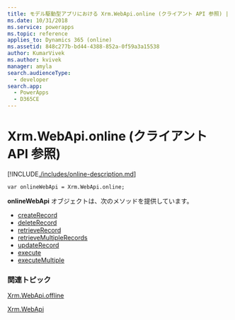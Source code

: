 ```yaml
---
title: モデル駆動型アプリにおける Xrm.WebApi.online (クライアント API 参照) | Microsoft Docs
ms.date: 10/31/2018
ms.service: powerapps
ms.topic: reference
applies_to: Dynamics 365 (online)
ms.assetid: 848c277b-bd44-4388-852a-0f59a3a15538
author: KumarVivek
ms.author: kvivek
manager: amyla
search.audienceType:
  - developer
search.app:
  - PowerApps
  - D365CE
---
```

# <a name="xrmwebapionline-client-api-reference"></a>Xrm.WebApi.online (クライアント API 参照)



[!INCLUDE[./includes/online-description.md](./includes/online-description.md)] 

`var onlineWebApi = Xrm.WebApi.online;`

**onlineWebApi** オブジェクトは、次のメソッドを提供しています。

- [createRecord](createRecord.md)
- [deleteRecord](deleteRecord.md)
- [retrieveRecord](retrieveRecord.md)
- [retrieveMultipleRecords](retrieveMultipleRecords.md)
- [updateRecord](updateRecord.md)
- [execute](online/execute.md)
- [executeMultiple](online/executeMultiple.md)

### <a name="related-topics"></a>関連トピック

[Xrm.WebApi.offline](offline.md)

[Xrm.WebApi](../xrm-webapi.md)




